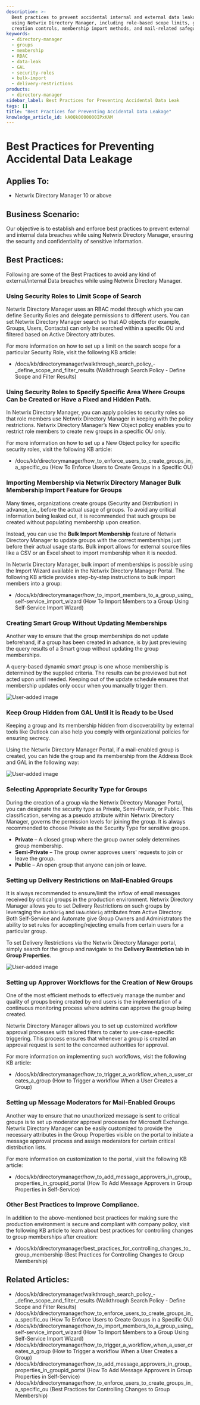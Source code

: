 ```yaml
---
description: >-
  Best practices to prevent accidental internal and external data leakage when
  using Netwrix Directory Manager, including role-based scope limits, group
  creation controls, membership import methods, and mail-related safeguards.
keywords:
  - directory-manager
  - groups
  - membership
  - RBAC
  - data-leak
  - GAL
  - security-roles
  - bulk-import
  - delivery-restrictions
products:
  - directory-manager
sidebar_label: Best Practices for Preventing Accidental Data Leak
tags: []
title: "Best Practices for Preventing Accidental Data Leakage"
knowledge_article_id: kA0Qk0000000IPxKAM
---
```


# Best Practices for Preventing Accidental Data Leakage

## Applies To:
- Netwrix Directory Manager 10 or above

## Business Scenario:
Our objective is to establish and enforce best practices to prevent external and internal data breaches while using Netwrix Directory Manager, ensuring the security and confidentiality of sensitive information.

## Best Practices:
Following are some of the Best Practices to avoid any kind of external/internal Data breaches while using Netwrix Directory Manager.

### Using Security Roles to Limit Scope of Search
Netwrix Directory Manager uses an RBAC model through which you can define Security Roles and delegate permissions to different users. You can set Netwrix Directory Manager search so that AD objects (for example, Groups, Users, Contacts) can only be searched within a specific OU and filtered based on Active Directory attributes.

For more information on how to set up a limit on the search scope for a particular Security Role, visit the following KB article:

- /docs/kb/directorymanager/walkthrough_search_policy_-_define_scope_and_filter_results (Walkthrough Search Policy - Define Scope and Filter Results)

### Using Security Roles to Specify Specific Area Where Groups Can be Created or Have a Fixed and Hidden Path.
In Netwrix Directory Manager, you can apply policies to security roles so that role members use Netwrix Directory Manager in keeping with the policy restrictions. Netwrix Directory Manager’s New Object policy enables you to restrict role members to create new groups in a specific OU only.

For more information on how to set up a New Object policy for specific security roles, visit the following KB article:

- /docs/kb/directorymanager/how_to_enforce_users_to_create_groups_in_a_specific_ou (How To Enforce Users to Create Groups in a Specific OU)

### Importing Membership via Netwrix Directory Manager Bulk Membership Import Feature for Groups
Many times, organizations create groups (Security and Distribution) in advance, i.e., before the actual usage of groups. To avoid any critical information being leaked out, it is recommended that such groups be created without populating membership upon creation.

Instead, you can use the **Bulk Import Membership** feature of Netwrix Directory Manager to update groups with the correct memberships just before their actual usage starts. Bulk import allows for external source files like a CSV or an Excel sheet to import membership when it is needed.

In Netwrix Directory Manager, bulk import of memberships is possible using the Import Wizard available in the Netwrix Directory Manager Portal. The following KB article provides step-by-step instructions to bulk import members into a group:

- /docs/kb/directorymanager/how_to_import_members_to_a_group_using_self-service_import_wizard (How To Import Members to a Group Using Self-Service Import Wizard)

### Creating Smart Group Without Updating Memberships
Another way to ensure that the group memberships do not update beforehand, if a group has been created in advance, is by just previewing the query results of a Smart group without updating the group memberships.

A query-based dynamic *smart group* is one whose membership is determined by the supplied criteria. The results can be previewed but not acted upon until needed. Keeping out of the update schedule ensures that membership updates only occur when you manually trigger them.

![User-added image](images/ka0Qk000000Dg6H_0EMQk000001iOqr.png)

### Keep Group Hidden from GAL Until it is Ready to be Used
Keeping a group and its membership hidden from discoverability by external tools like Outlook can also help you comply with organizational policies for ensuring secrecy.

Using the Netwrix Directory Manager Portal, if a mail-enabled group is created, you can hide the group and its membership from the Address Book and GAL in the following way:

![User-added image](images/ka0Qk000000Dg6H_0EMQk000001iOsT.png)

### Selecting Appropriate Security Type for Groups
During the creation of a group via the Netwrix Directory Manager Portal, you can designate the security type as Private, Semi-Private, or Public. This classification, serving as a pseudo attribute within Netwrix Directory Manager, governs the permission levels for joining the group. It is always recommended to choose Private as the Security Type for sensitive groups.

- **Private** – A closed group where the group owner solely determines group membership.
- **Semi-Private** – The group owner approves users' requests to join or leave the group.
- **Public** – An open group that anyone can join or leave.

### Setting up Delivery Restrictions on Mail-Enabled Groups
It is always recommended to ensure/limit the inflow of email messages received by critical groups in the production environment. Netwrix Directory Manager allows you to set Delivery Restrictions on such groups by leveraging the `AuthOrig` and `UnAuthOrig` attributes from Active Directory. Both Self-Service and Automate give Group Owners and Administrators the ability to set rules for accepting/rejecting emails from certain users for a particular group.

To set Delivery Restrictions via the Netwrix Directory Manager portal, simply search for the group and navigate to the **Delivery Restriction** tab in **Group Properties**.

![User-added image](images/ka0Qk000000Dg6H_0EMQk000001iOu5.png)

### Setting up Approver Workflows for the Creation of New Groups
One of the most efficient methods to effectively manage the number and quality of groups being created by end users is the implementation of a continuous monitoring process where admins can approve the group being created.

Netwrix Directory Manager allows you to set up customized workflow approval processes with tailored filters to cater to use-case-specific triggering. This process ensures that whenever a group is created an approval request is sent to the concerned authorities for approval.

For more information on implementing such workflows, visit the following KB article:

- /docs/kb/directorymanager/how_to_trigger_a_workflow_when_a_user_сreates_a_group (How to Trigger a workflow When a User Сreates a Group)

### Setting up Message Moderators for Mail-Enabled Groups
Another way to ensure that no unauthorized message is sent to critical groups is to set up moderator approval processes for Microsoft Exchange. Netwrix Directory Manager can be easily customized to provide the necessary attributes in the Group Properties visible on the portal to initiate a message approval process and assign moderators for certain critical distribution lists.

For more information on customization to the portal, visit the following KB article:

- /docs/kb/directorymanager/how_to_add_message_approvers_in_group_properties_in_groupid_portal (How To Add Message Approvers in Group Properties in Self-Service)

### Other Best Practices to Improve Compliance.
In addition to the above-mentioned best practices for making sure the production environment is secure and compliant with company policy, visit the following KB article to learn about best practices for controlling changes to group memberships after creation:

- /docs/kb/directorymanager/best_practices_for_controlling_changes_to_group_membership (Best Practices for Controlling Changes to Group Membership)

## Related Articles:
- /docs/kb/directorymanager/walkthrough_search_policy_-_define_scope_and_filter_results (Walkthrough Search Policy - Define Scope and Filter Results)
- /docs/kb/directorymanager/how_to_enforce_users_to_create_groups_in_a_specific_ou (How To Enforce Users to Create Groups in a Specific OU)
- /docs/kb/directorymanager/how_to_import_members_to_a_group_using_self-service_import_wizard (How To Import Members to a Group Using Self-Service Import Wizard)
- /docs/kb/directorymanager/how_to_trigger_a_workflow_when_a_user_сreates_a_group (How to Trigger a workflow When a User Сreates a Group)
- /docs/kb/directorymanager/how_to_add_message_approvers_in_group_properties_in_groupid_portal (How To Add Message Approvers in Group Properties in Self-Service)
- /docs/kb/directorymanager/how_to_enforce_users_to_create_groups_in_a_specific_ou (Best Practices for Controlling Changes to Group Membership)
